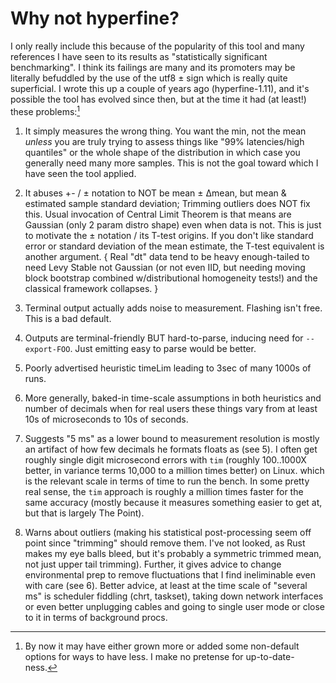 # Why not hyperfine?

I only really include this because of the popularity of this tool and many
references I have seen to its results as "statistically significant
benchmarking".  I think its failings are many and its promoters may be literally
befuddled by the use of the utf8 ± sign which is really quite superficial.  I
wrote this up a couple of years ago (hyperfine-1.11), and it's possible the tool
has evolved since then, but at the time it had (at least!) these problems:[^1]

1. It simply measures the wrong thing.  You want the min, not the mean *unless*
   you are truly trying to assess things like "99% latencies/high quantiles" or
   the whole shape of the distribution in which case you generally need many
   more samples. This is not the goal toward which I have seen the tool applied.

2. It abuses +- / ± notation to NOT be mean ± Δmean, but mean & estimated sample
   standard deviation; Trimming outliers does NOT fix this.  Usual invocation of
   Central Limit Theorem is that means are Gaussian (only 2 param distro shape)
   even when data is not.  This is just to motivate the ± notation / its T-test
   origins.  If you don't like standard error or standard deviation of the mean
   estimate, the T-test equivalent is another argument.  { Real "dt" data tend
   to be heavy enough-tailed to need Levy Stable not Gaussian (or not even IID,
   but needing moving block bootstrap combined w/distributional homogeneity
   tests!) and the classical framework collapses. }

3. Terminal output actually adds noise to measurement.  Flashing isn't free.
   This is a bad default.

4. Outputs are terminal-friendly BUT hard-to-parse, inducing need for
   `--export-FOO`.  Just emitting easy to parse would be better.

5. Poorly advertised heuristic timeLim leading to 3sec of many 1000s of runs.

6. More generally, baked-in time-scale assumptions in both heuristics and
   number of decimals when for real users these things vary from at least
   10s of microseconds to 10s of seconds.

7. Suggests "5 ms" as a lower bound to measurement resolution is mostly an
   artifact of how few decimals he formats floats as (see 5).  I often get
   roughly single digit microsecond errors with `tim` (roughly 100..1000X
   better, in variance terms 10,000 to a million times better) on Linux.
   which is the relevant scale in terms of time to run the bench.  In some
   pretty real sense, the `tim` approach is roughly a million times faster
   for the same accuracy (mostly because it measures something easier to
   get at, but that is largely The Point).

8. Warns about outliers (making his statistical post-processing seem off point
   since "trimming" should remove them.  I've not looked, as Rust makes my eye
   balls bleed, but it's probably a symmetric trimmed mean, not just upper tail
   trimming).  Further, it gives advice to change environmental prep to remove
   fluctuations that I find ineliminable even with care (see 6).  Better advice,
   at least at the time scale of "several ms" is scheduler fiddling (chrt,
   taskset), taking down network interfaces or even better unplugging cables
   and going to single user mode or close to it in terms of background procs.

[^1]: By now it may have either grown more or added some non-default options for
ways to have less.  I make no pretense for up-to-date-ness.
